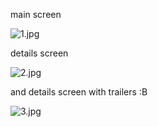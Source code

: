 main screen

![1.jpg](https://udacity-reviews-uploads.s3.us-west-2.amazonaws.com/_attachments/21595/1535137342/1.jpg)


details screen


![2.jpg](https://udacity-reviews-uploads.s3.us-west-2.amazonaws.com/_attachments/21595/1535137342/2.jpg)


and details screen with trailers :B

![3.jpg](https://udacity-reviews-uploads.s3.us-west-2.amazonaws.com/_attachments/21595/1535137342/3.jpg)

